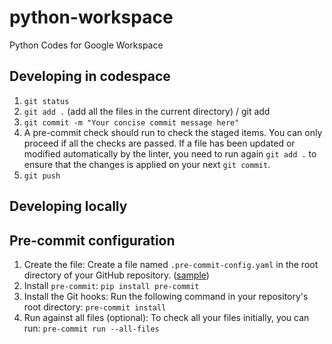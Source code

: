 # python-workspace
Python Codes for Google Workspace

## Developing in codespace
1. `git status`
2. `git add .` (add all the files in the current directory) / git add <filename1> <filename1>
3. `git commit -m "Your concise commit message here"`
4. A pre-commit check should run to check the staged items. You can only proceed if all the checks are passed. If a file has been updated or modified automatically by the linter, you need to run again `git add .` to ensure that the changes is applied on your next `git commit`.
5. `git push`

## Developing locally

## Pre-commit configuration
1. Create the file: Create a file named `.pre-commit-config.yaml` in the root directory of your GitHub repository. ([sample](.pre-commit-config.yaml))
2. Install `pre-commit`:
`pip install pre-commit`
3. Install the Git hooks: Run the following command in your repository's root directory:
`pre-commit install`
4. Run against all files (optional): To check all your files initially, you can run:
`pre-commit run --all-files`
